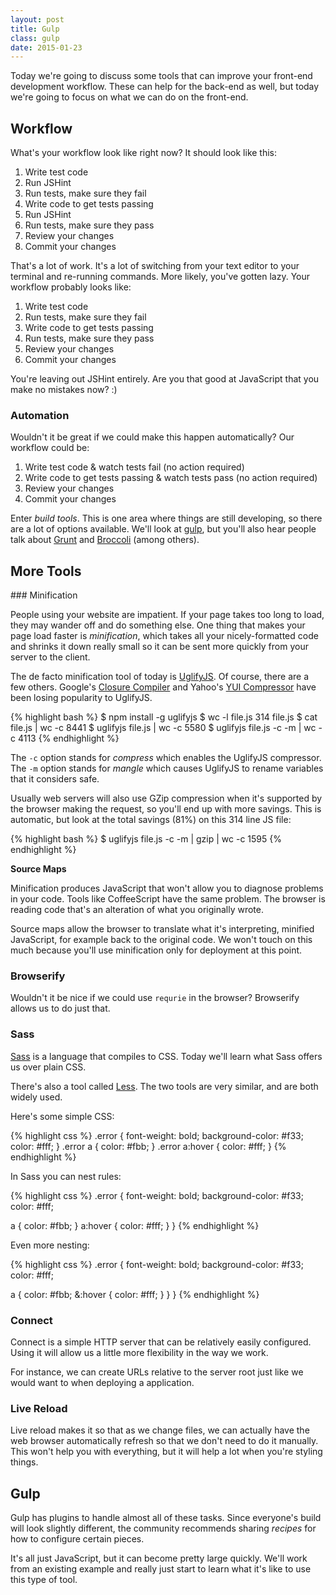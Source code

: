 ```yaml
---
layout: post
title: Gulp
class: gulp
date: 2015-01-23
---
```


Today we're going to discuss some tools that can improve your front-end development workflow. These can help for the back-end as well, but today we're going to focus on what we can do on the front-end.

## Workflow

What's your workflow look like right now? It should look like this:

1. Write test code
1. Run JSHint
1. Run tests, make sure they fail
1. Write code to get tests passing
1. Run JSHint
1. Run tests, make sure they pass
1. Review your changes
1. Commit your changes

That's a lot of work. It's a lot of switching from your text editor to your terminal and re-running commands. More likely, you've gotten lazy. Your workflow probably looks like:

1. Write test code
1. Run tests, make sure they fail
1. Write code to get tests passing
1. Run tests, make sure they pass
1. Review your changes
1. Commit your changes

You're leaving out JSHint entirely. Are you that good at JavaScript that you make no mistakes now? :)

### Automation

Wouldn't it be great if we could make this happen automatically? Our workflow could be:

1. Write test code & watch tests fail (no action required)
1. Write code to get tests passing & watch tests pass (no action required)
1. Review your changes
1. Commit your changes

Enter _build tools_. This is one area where things are still developing, so there are a lot of options available. We'll look at [gulp][gulp], but you'll also hear people talk about [Grunt][grunt] and [Broccoli][broccoli] (among others).

## More Tools

<aside>
### Minification

People using your website are impatient. If your page takes too long to load, they may wander off and do something else. One thing that makes your page load faster is _minification_, which takes all your nicely-formatted code and shrinks it down really small so it can be sent more quickly from your server to the client.

The de facto minification tool of today is [UglifyJS][uglify]. Of course, there are a few others. Google's [Closure Compiler][closure-compiler] and Yahoo's [YUI Compressor][yui-compressor] have been losing popularity to UglifyJS.

{% highlight bash %}
$ npm install -g uglifyjs
$ wc -l file.js
     314 file.js
$ cat file.js | wc -c
    8441
$ uglifyjs file.js | wc -c
    5580
$ uglifyjs file.js -c -m | wc -c
    4113
{% endhighlight %}

The `-c` option stands for _compress_ which enables the UglifyJS compressor. The `-m` option stands for _mangle_ which causes UglifyJS to rename variables that it considers safe.

Usually web servers will also use GZip compression when it's supported by the browser making the request, so you'll end up with more savings. This is automatic, but look at the total savings (81%) on this 314 line JS file:

{% highlight bash %}
$ uglifyjs file.js -c -m | gzip | wc -c
    1595
{% endhighlight %}

**Source Maps**

Minification produces JavaScript that won't allow you to diagnose problems in your code. Tools like CoffeeScript have the same problem. The browser is reading code that's an alteration of what you originally wrote.

Source maps allow the browser to translate what it's interpreting, minified JavaScript, for example back to the original code. We won't touch on this much because you'll use minification only for deployment at this point.
</aside>

### Browserify

Wouldn't it be nice if we could use `requrie` in the browser? Browserify
allows us to do just that.

### Sass

[Sass][sass] is a language that compiles to CSS. Today we'll learn what Sass offers us over plain CSS.

There's also a tool called [Less][less]. The two tools are very similar, and are both widely used.

Here's some simple CSS:

{% highlight css %}
.error {
  font-weight: bold;
  background-color: #f33;
  color: #fff;
}
.error a { color: #fbb; }
.error a:hover { color: #fff; }
{% endhighlight %}

In Sass you can nest rules:

<section class="sass">
{% highlight css %}
.error {
  font-weight: bold;
  background-color: #f33;
  color: #fff;

  a { color: #fbb; }
  a:hover { color: #fff; }
}
{% endhighlight %}
</section>

Even more nesting:

<section class="sass">
{% highlight css %}
.error {
  font-weight: bold;
  background-color: #f33;
  color: #fff;

  a {
    color: #fbb;
    &:hover { color: #fff; }
  }
}
{% endhighlight %}
</section>

### Connect

Connect is a simple HTTP server that can be relatively easily configured. Using it will allow us a little more flexibility in the way we work.

For instance, we can create URLs relative to the server root just like we would want to when deploying a application.

### Live Reload

Live reload makes it so that as we change files, we can actually have the web browser automatically refresh so that we don't need to do it manually. This won't help you with everything, but it will help a lot when you're styling things.

## Gulp

Gulp has plugins to handle almost all of these tasks. Since everyone's build will look slightly different, the community recommends sharing _recipes_ for how to configure certain pieces.

It's all just JavaScript, but it can become pretty large quickly. We'll work from an existing example and really just start to learn what it's like to use this type of tool.

[sass]: http://sass-lang.com
[less]: http://lesscss.org
[gulp]: http://gulpjs.com
[grunt]: http://gruntjs.com
[broccoli]: https://github.com/joliss/broccoli
[uglify]: https://github.com/mishoo/UglifyJS
[closure-compiler]: https://developers.google.com/closure/compiler/
[yui-compressor]: http://yui.github.io/yuicompressor/
